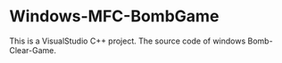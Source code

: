 # Windows-MFC-BombGame
This is a VisualStudio C++ project. The source code of windows Bomb-Clear-Game. 
